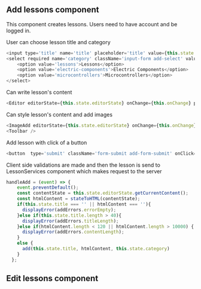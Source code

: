 ## Add lessons component
This component creates lessons. Users need to have account and be logged in.

User can choose lesson title and category
```javascript
<input type='title' name='title' placeholder='title' value={this.state.title} onChange={this.handleInputChange} className='input-form add-input-form' required/>
<select required name='category' className='input-form add-select' value={this.state.category} onChange={this.handleInputChange}>
    <option value='lessons'>Lessons</option>
    <option value='electric-components'>Electric Components</option>
    <option value='microcontrollers'>Microcontrollers</option>
</select>
```

Can write lesson's content
```javascript
<Editor editorState={this.state.editorState} onChange={this.onChange} plugins={plugins} ref={(element) => { this.editor = element;}}/>
```

Can style lesson's content and add images
```javascript
<ImageAdd editorState={this.state.editorState} onChange={this.onChange} modifier={imagePlugin.addImage}/>
<Toolbar />
```

Add lesson with click of a button
```javascript
<button  type='submit' className='form-submit add-form-submit' onClick={this.handleAdd}>Add</button>
```

Client side validations are made and then the lesson is send to LessonServices component which makes request to the server
```javascript
handleAdd = (event) => {
    event.preventDefault();
    const contentState = this.state.editorState.getCurrentContent();
    const htmlContent = stateToHTML(contentState);
    if(this.state.title === '' || htmlContent === ''){
      displayError(addErrors.errorEmpty);
    }else if(this.state.title.length > 40){
      displayError(addErrors.titleLength);
    }else if(htmlContent.length < 120 || htmlContent.length > 10000) {
      displayError(addErrors.contentLength);
    } 
    else {
      add(this.state.title, htmlContent, this.state.category)
    }
  };
```

## Edit lessons component